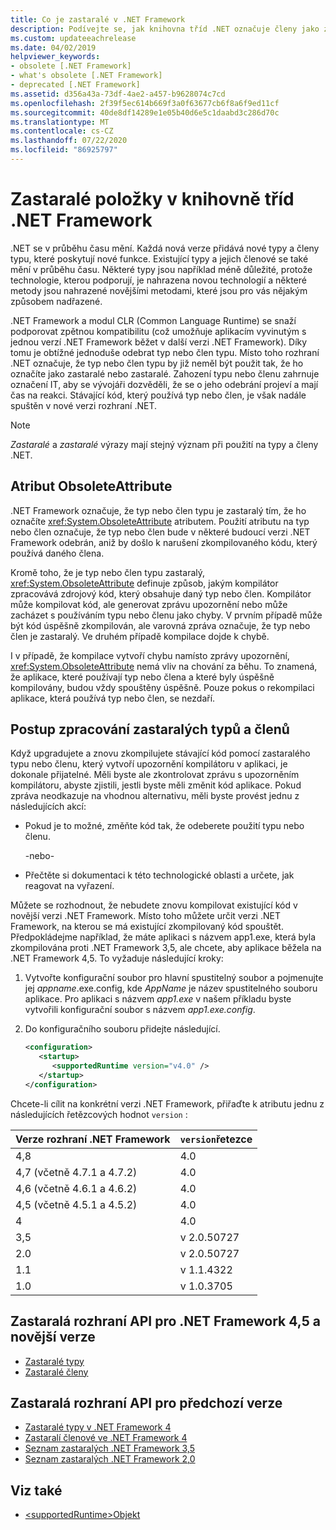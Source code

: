 ```yaml
---
title: Co je zastaralé v .NET Framework
description: Podívejte se, jak knihovna tříd .NET označuje členy jako zastaralé. Pochopení atributu ObsoleteAttribute, jak zpracovávat zastaralé typy a členy a další.
ms.custom: updateeachrelease
ms.date: 04/02/2019
helpviewer_keywords:
- obsolete [.NET Framework]
- what's obsolete [.NET Framework]
- deprecated [.NET Framework]
ms.assetid: d356a43a-73df-4ae2-a457-b9628074c7cd
ms.openlocfilehash: 2f39f5ec614b669f3a0f63677cb6f8a6f9ed11cf
ms.sourcegitcommit: 40de8df14289e1e05b40d6e5c1daabd3c286d70c
ms.translationtype: MT
ms.contentlocale: cs-CZ
ms.lasthandoff: 07/22/2020
ms.locfileid: "86925797"
---
```

# <a name="whats-obsolete-in-the-net-framework-class-library"></a>Zastaralé položky v knihovně tříd .NET Framework

.NET se v průběhu času mění. Každá nová verze přidává nové typy a členy typu, které poskytují nové funkce. Existující typy a jejich členové se také mění v průběhu času. Některé typy jsou například méně důležité, protože technologie, kterou podporují, je nahrazena novou technologií a některé metody jsou nahrazené novějšími metodami, které jsou pro vás nějakým způsobem nadřazené.

.NET Framework a modul CLR (Common Language Runtime) se snaží podporovat zpětnou kompatibilitu (což umožňuje aplikacím vyvinutým s jednou verzí .NET Framework běžet v další verzi .NET Framework). Díky tomu je obtížné jednoduše odebrat typ nebo člen typu. Místo toho rozhraní .NET označuje, že typ nebo člen typu by již neměl být použit tak, že ho označíte jako zastaralé nebo zastaralé. Zahození typu nebo členu zahrnuje označení IT, aby se vývojáři dozvěděli, že se o jeho odebrání projeví a mají čas na reakci. Stávající kód, který používá typ nebo člen, je však nadále spuštěn v nové verzi rozhraní .NET.

> [!NOTE]
> *Zastaralé* a *zastaralé* výrazy mají stejný význam při použití na typy a členy .NET.

## <a name="the-obsoleteattribute-attribute"></a>Atribut ObsoleteAttribute

.NET Framework označuje, že typ nebo člen typu je zastaralý tím, že ho označíte <xref:System.ObsoleteAttribute> atributem. Použití atributu na typ nebo člen označuje, že typ nebo člen bude v některé budoucí verzi .NET Framework odebrán, aniž by došlo k narušení zkompilovaného kódu, který používá daného člena.

Kromě toho, že je typ nebo člen typu zastaralý, <xref:System.ObsoleteAttribute> definuje způsob, jakým kompilátor zpracovává zdrojový kód, který obsahuje daný typ nebo člen. Kompilátor může kompilovat kód, ale generovat zprávu upozornění nebo může zacházet s používáním typu nebo členu jako chyby. V prvním případě může být kód úspěšně zkompilován, ale varovná zpráva označuje, že typ nebo člen je zastaralý. Ve druhém případě kompilace dojde k chybě.

I v případě, že kompilace vytvoří chybu namísto zprávy upozornění, <xref:System.ObsoleteAttribute> nemá vliv na chování za běhu. To znamená, že aplikace, které používají typ nebo člena a které byly úspěšně kompilovány, budou vždy spouštěny úspěšně. Pouze pokus o rekompilaci aplikace, která používá typ nebo člen, se nezdaří.

## <a name="how-to-handle-obsolete-types-and-members"></a>Postup zpracování zastaralých typů a členů

Když upgradujete a znovu zkompilujete stávající kód pomocí zastaralého typu nebo členu, který vytvoří upozornění kompilátoru v aplikaci, je dokonale přijatelné. Měli byste ale zkontrolovat zprávu s upozorněním kompilátoru, abyste zjistili, jestli byste měli změnit kód aplikace. Pokud zpráva neodkazuje na vhodnou alternativu, měli byste provést jednu z následujících akcí:

- Pokud je to možné, změňte kód tak, že odeberete použití typu nebo členu.

     -nebo-

- Přečtěte si dokumentaci k této technologické oblasti a určete, jak reagovat na vyřazení.

Můžete se rozhodnout, že nebudete znovu kompilovat existující kód v novější verzi .NET Framework. Místo toho můžete určit verzi .NET Framework, na kterou se má existující zkompilovaný kód spouštět. Předpokládejme například, že máte aplikaci s názvem app1.exe, která byla zkompilována proti .NET Framework 3,5, ale chcete, aby aplikace běžela na .NET Framework 4,5. To vyžaduje následující kroky:

1. Vytvořte konfigurační soubor pro hlavní spustitelný soubor a pojmenujte jej *appname*.exe.config, kde *AppName* je název spustitelného souboru aplikace. Pro aplikaci s názvem *app1.exe* v našem příkladu byste vytvořili konfigurační soubor s názvem *app1.exe.config*.

2. Do konfiguračního souboru přidejte následující.

    ```xml
    <configuration>
       <startup>
          <supportedRuntime version="v4.0" />
       </startup>
    </configuration>
    ```

Chcete-li cílit na konkrétní verzi .NET Framework, přiřaďte k atributu jednu z následujících řetězcových hodnot `version` :

|Verze rozhraní .NET Framework|`version`řetezce|
|-|-|
|4,8|4.0|
|4,7 (včetně 4.7.1 a 4.7.2)|4.0|
|4,6 (včetně 4.6.1 a 4.6.2)|4.0|
|4,5 (včetně 4.5.1 a 4.5.2)|4.0|
|4|4.0|
|3,5|v 2.0.50727|
|2.0|v 2.0.50727|
|1.1|v 1.1.4322|
|1.0|v 1.0.3705|

## <a name="obsolete-apis-for-net-framework-45-and-later-versions"></a>Zastaralá rozhraní API pro .NET Framework 4,5 a novější verze

- [Zastaralé typy](obsolete-types.md)
- [Zastaralé členy](obsolete-members.md)

## <a name="obsolete-apis-for-previous-versions"></a>Zastaralá rozhraní API pro předchozí verze

- [Zastaralé typy v .NET Framework 4](https://docs.microsoft.com/previous-versions/dotnet/netframework-4.0/ee461503(v=vs.100))
- [Zastaralí členové ve .NET Framework 4](https://docs.microsoft.com/previous-versions/dotnet/netframework-4.0/ee471421(v=vs.100))
- [Seznam zastaralých .NET Framework 3,5](https://docs.microsoft.com/previous-versions/cc835481(v=msdn.10))
- [Seznam zastaralých .NET Framework 2,0](https://docs.microsoft.com/previous-versions/aa497286(v=msdn.10))

## <a name="see-also"></a>Viz také

- [\<supportedRuntime>Objekt](../configure-apps/file-schema/startup/supportedruntime-element.md)
